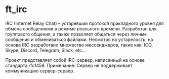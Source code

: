 # ft_irc
IRC (Internet Relay Chat) – устаревший протокол прикладного уровня для обмена сообщениями в режиме реального времени. Разработан для группового общения, а также позволяет общаться через личные сообщения и обмениваться файлами. Несмотря на устарелость, на основе IRC разработано множество мессенджеров, такие как: ICQ, Skype, Discord, Telegram, Slack, etc...

Проект представляет собой IRC-сервер, написанный на основе стандарта rfc1459.
Примечание: Сервер не поддерживает коммуникацию сервер-сервер. 
